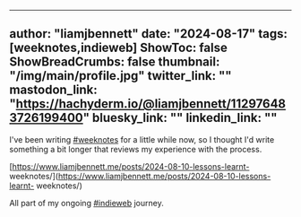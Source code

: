 
---
author: "liamjbennett"
date: "2024-08-17"
tags: [weeknotes,indieweb]
ShowToc: false
ShowBreadCrumbs: false
thumbnail: "/img/main/profile.jpg"
twitter_link: ""
mastodon_link: "https://hachyderm.io/@liamjbennett/112976483726199400"
bluesky_link: ""
linkedin_link: ""
---

I've been writing [#weeknotes](https://hachyderm.io/tags/weeknotes) for a
little while now, so I thought I'd write something a bit longer that reviews
my experience with the process.

[https://www.liamjbennett.me/posts/2024-08-10-lessons-learnt-
weeknotes/](https://www.liamjbennett.me/posts/2024-08-10-lessons-learnt-
weeknotes/)

All part of my ongoing [#indieweb](https://hachyderm.io/tags/indieweb)
journey.


        